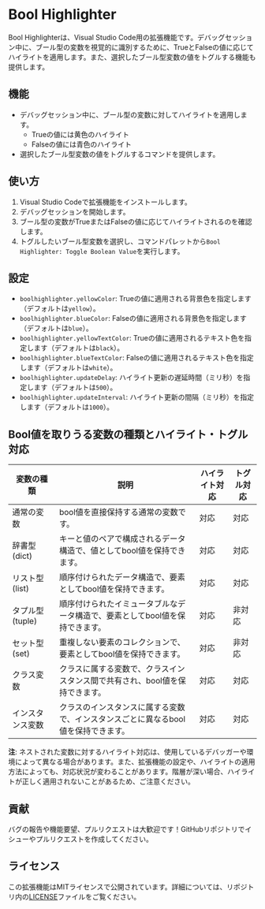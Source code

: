 # Bool Highlighter

Bool Highlighterは、Visual Studio Code用の拡張機能です。デバッグセッション中に、ブール型の変数を視覚的に識別するために、TrueとFalseの値に応じてハイライトを適用します。また、選択したブール型変数の値をトグルする機能も提供します。

## 機能

- デバッグセッション中に、ブール型の変数に対してハイライトを適用します。
  - Trueの値には黄色のハイライト
  - Falseの値には青色のハイライト
- 選択したブール型変数の値をトグルするコマンドを提供します。

## 使い方

1. Visual Studio Codeで拡張機能をインストールします。
2. デバッグセッションを開始します。
3. ブール型の変数がTrueまたはFalseの値に応じてハイライトされるのを確認します。
4. トグルしたいブール型変数を選択し、コマンドパレットから`Bool Highlighter: Toggle Boolean Value`を実行します。

## 設定

- `boolhighlighter.yellowColor`: Trueの値に適用される背景色を指定します（デフォルトは`yellow`）。
- `boolhighlighter.blueColor`: Falseの値に適用される背景色を指定します（デフォルトは`blue`）。
- `boolhighlighter.yellowTextColor`: Trueの値に適用されるテキスト色を指定します（デフォルトは`black`）。
- `boolhighlighter.blueTextColor`: Falseの値に適用されるテキスト色を指定します（デフォルトは`white`）。
- `boolhighlighter.updateDelay`: ハイライト更新の遅延時間（ミリ秒）を指定します（デフォルトは`500`）。
- `boolhighlighter.updateInterval`: ハイライト更新の間隔（ミリ秒）を指定します（デフォルトは`1000`）。

## Bool値を取りうる変数の種類とハイライト・トグル対応

| 変数の種類               | 説明                                                         | ハイライト対応 | トグル対応 |
|------------------------|------------------------------------------------------------|------------|---------|
| 通常の変数                 | bool値を直接保持する通常の変数です。                                 | 対応       | 対応    |
| 辞書型 (dict)            | キーと値のペアで構成されるデータ構造で、値としてbool値を保持できます。            | 対応       | 対応    |
| リスト型 (list)          | 順序付けられたデータ構造で、要素としてbool値を保持できます。                     | 対応       | 対応    |
| タプル型 (tuple)         | 順序付けられたイミュータブルなデータ構造で、要素としてbool値を保持できます。         | 対応       | 非対応  |
| セット型 (set)           | 重複しない要素のコレクションで、要素としてbool値を保持できます。                 | 対応       | 非対応  |
| クラス変数               | クラスに属する変数で、クラスインスタンス間で共有され、bool値を保持できます。         | 対応       | 対応    |
| インスタンス変数           | クラスのインスタンスに属する変数で、インスタンスごとに異なるbool値を保持できます。   | 対応       | 対応    |

**注**: ネストされた変数に対するハイライト対応は、使用しているデバッガーや環境によって異なる場合があります。また、拡張機能の設定や、ハイライトの適用方法によっても、対応状況が変わることがあります。階層が深い場合、ハイライトが正しく適用されないことがあるため、ご注意ください。

## 貢献

バグの報告や機能要望、プルリクエストは大歓迎です！GitHubリポジトリでイシューやプルリクエストを作成してください。


## ライセンス

この拡張機能はMITライセンスで公開されています。詳細については、リポジトリ内の[LICENSE](LICENSE)ファイルをご覧ください。


